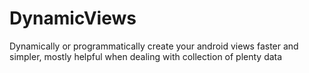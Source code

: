# DynamicViews
Dynamically or programmatically create your android views faster and simpler, mostly helpful when dealing with collection of plenty data
